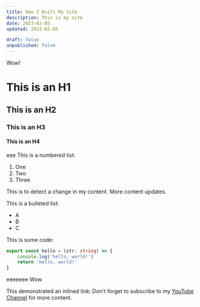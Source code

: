 ```yaml
---
title: How I Built My Site
description: This is my site
date: 2023-02-05
updated: 2023-02-05

draft: false
unpublished: false
---
```

Wow!
# This is an H1
## This is an H2
### This is an H3
#### This is an H4
eee
This is a numbered list:
1. One
2. Two
3. Three

This is to detect a change in my content. More content updates.

This is a bulleted list:
- A
- B
- C

This is some code:
```typescript
export const hello = (str: string) => {
    console.log('hello, world!')
    return 'hello, world!'
}
```
eeeeeee
Wow

This demonstrated an inlined link:
Don't forget to subscribe to my [YouTube Channel](https://youtube.com/@huntabyte) for more content.